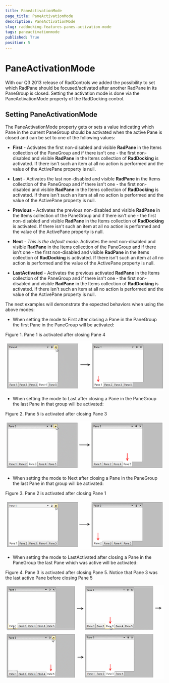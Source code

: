 ```yaml
---
title: PaneActivationMode
page_title: PaneActivationMode
description: PaneActivationMode
slug: raddocking-features-panes-activation-mode
tags: paneactivationmode
published: True
position: 5
---
```


# PaneActivationMode

With our Q3 2013 release of RadControls we added the possibility to set which RadPane should be focused/activated after another RadPane in its PaneGroup is closed. Setting the activation mode is done via the PaneActivationMode property of the RadDocking control.

## Setting PaneActivationMode

The PaneActivationMode property gets or sets a value indicating which Pane in the current PaneGroup should be activated when the active Pane is closed and can be set to one of the following values:

* __First__ - Activates the first non-disabled and visible __RadPane__ in the Items collection of the PaneGroup and if there isn't one - the first non-disabled and visible __RadPane__ in the Items collection of __RadDocking__ is activated. If there isn't such an item at all no action is performed and the value of the ActivePane property is null.

* __Last__ - Activates the last non-disabled and visible __RadPane__ in the Items collection of the PaneGroup and if there isn't one - the first non-disabled and visible __RadPane__ in the Items collection of __RadDocking__ is activated. If there isn't such an item at all no action is performed and the value of the ActivePane property is null.

* __Previous__ - Activates the previous non-disabled and visible __RadPane__ in the Items collection of the PaneGroup and if there isn't one - the first non-disabled and visible __RadPane__ in the Items collection of __RadDocking__ is activated. If there isn't such an item at all no action is performed and the value of the ActivePane property is null.

* __Next__ - *This is the default mode*. Activates the next non-disabled and visible __RadPane__ in the Items collection of the PaneGroup and if there isn't one - the first non-disabled and visible __RadPane__ in the Items collection of __RadDocking__ is activated. If there isn't such an item at all no action is performed and the value of the ActivePane property is null. 
            
* __LastActivated__ - Activates the previous activated __RadPane__ in the Items collection of the PaneGroup and if there isn't one - the first non-disabled and visible __RadPane__ in the Items collection of __RadDocking__ is activated. If there isn't such an item at all no action is performed and the value of the ActivePane property is null.

The next examples will demonstrate the expected behaviors when using the above modes:
  
* When setting the mode to First after closing a Pane in the PaneGroup the first Pane in the PaneGroup will be activated:

Figure 1. Pane 1 is activated after closing Pane 4

![raddocking-features-panes-activation-mode-1](images/raddocking-features-panes-activation-mode-1.png)

* When setting the mode to Last after closing a Pane in the PaneGroup the last Pane in that group will be activated:

Figure 2. Pane 5 is activated after closing Pane 3

![raddocking-features-panes-activation-mode-2](images/raddocking-features-panes-activation-mode-2.png)

* When setting the mode to Next after closing a Pane in the PaneGroup the last Pane in that group will be activated:

Figure 3. Pane 2 is activated after closing Pane 1

![raddocking-features-panes-activation-mode-3](images/raddocking-features-panes-activation-mode-3.png)

* When setting the mode to LastActivated after closing a Pane in the PaneGroup the last Pane which was active will be activated:

Figure 4. Pane 3 is activated after closing Pane 5. Notice that Pane 3 was the last active Pane before closing Pane 5

![raddocking-features-panes-activation-mode-4](images/raddocking-features-panes-activation-mode-4.png)
